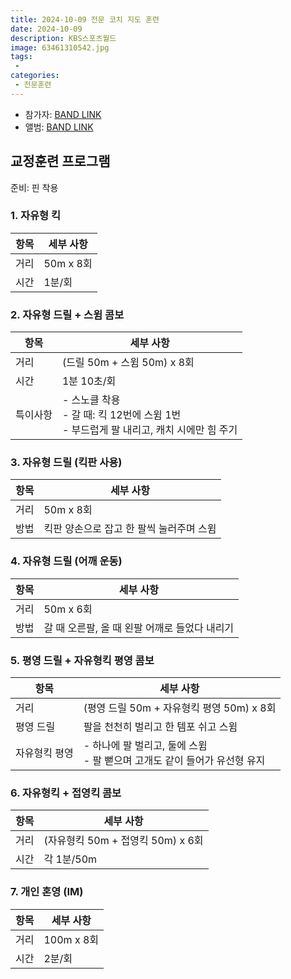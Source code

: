 ```yaml
---
title: 2024-10-09 전문 코치 지도 훈련
date: 2024-10-09
description: KBS스포츠월드
image: 63461310542.jpg
tags:
 - 
categories:
 - 전문훈련
---
```


- 참가자: [BAND LINK](https://band.us/band/93484357/schedule/4%2F93484357%2F496822111%2F19700101)
- 앨범: [BAND LINK](https://band.us/band/93484357/album/82440452)

## 교정훈련 프로그램
준비: 핀 착용

### 1. 자유형 킥
| 항목 | 세부 사항 |
|------|-----------|
| 거리 | 50m x 8회 |
| 시간 | 1분/회 |

### 2. 자유형 드릴 + 스윔 콤보
| 항목 | 세부 사항 |
|------|-----------|
| 거리 | (드릴 50m + 스윔 50m) x 8회 |
| 시간 | 1분 10초/회 |
| 특이사항 | - 스노클 착용<br>- 갈 때: 킥 12번에 스윔 1번<br>- 부드럽게 팔 내리고, 캐치 시에만 힘 주기 |

### 3. 자유형 드릴 (킥판 사용)
| 항목 | 세부 사항 |
|------|-----------|
| 거리 | 50m x 8회 |
| 방법 | 킥판 양손으로 잡고 한 팔씩 눌러주며 스윔 |

### 4. 자유형 드릴 (어깨 운동)
| 항목 | 세부 사항 |
|------|-----------|
| 거리 | 50m x 6회 |
| 방법 | 갈 때 오른팔, 올 때 왼팔 어깨로 들었다 내리기 |

### 5. 평영 드릴 + 자유형킥 평영 콤보
| 항목 | 세부 사항 |
|------|-----------|
| 거리 | (평영 드릴 50m + 자유형킥 평영 50m) x 8회 |
| 평영 드릴 | 팔을 천천히 벌리고 한 템포 쉬고 스윔 |
| 자유형킥 평영 | - 하나에 팔 벌리고, 둘에 스윔<br>- 팔 뻗으며 고개도 같이 들어가 유선형 유지 |

### 6. 자유형킥 + 접영킥 콤보
| 항목 | 세부 사항 |
|------|-----------|
| 거리 | (자유형킥 50m + 접영킥 50m) x 6회 |
| 시간 | 각 1분/50m |

### 7. 개인 혼영 (IM)
| 항목 | 세부 사항 |
|------|-----------|
| 거리 | 100m x 8회 |
| 시간 | 2분/회 |
